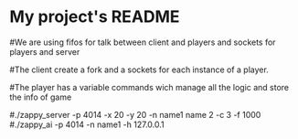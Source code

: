 # My project's README
#We are using fifos for talk between client and players and sockets for players and server

#The client create a fork and a sockets for each instance of a player.


#The player has a variable commands wich manage all the logic and store the info of game

#./zappy_server -p 4014 -x 20 -y 20 -n name1 name 2 -c 3 -f 1000
#./zappy_ai -p 4014 -n name1 -h 127.0.0.1